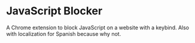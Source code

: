 # JavaScript Blocker
A Chrome extension to block JavaScript on a website with a keybind. Also with localization for Spanish because why not.
